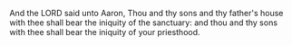 And the LORD said unto Aaron, Thou and thy sons and thy father's house with thee shall bear the iniquity of the sanctuary: and thou and thy sons with thee shall bear the iniquity of your priesthood.
